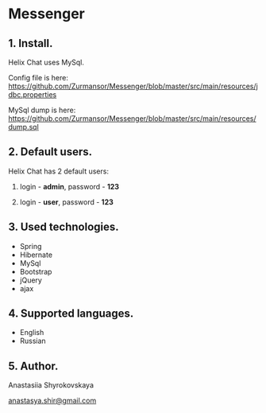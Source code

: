 # Messenger

## 1. Install.
Helix Chat uses MySql. 

Config file is here: https://github.com/Zurmansor/Messenger/blob/master/src/main/resources/jdbc.properties

MySql dump is here: https://github.com/Zurmansor/Messenger/blob/master/src/main/resources/dump.sql

## 2. Default users.
Helix Chat has 2 default users:

1. login - **admin**, password - **123**

2. login - **user**, password - **123**

## 3. Used technologies.

- Spring
- Hibernate
- MySql
- Bootstrap
- jQuery
- ajax

## 4. Supported languages.

- English
- Russian

## 5. Author.
Anastasiia Shyrokovskaya

anastasya.shir@gmail.com
